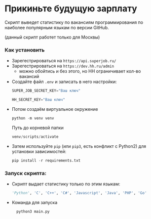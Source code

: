 # Прикиньте будущую зарплату

Скрипт выведет статистику по вакансиям программирования по наиболее популярным языкам по версии GitHub.

(данный скрипт работет только для Москвы)

### Как установить

- Зарегестрироваться на `https://api.superjob.ru/`
- Зарегестрироваться на `https://dev.hh.ru/admin`
    - можно обойтись и без этого, но HH ограничивает кол-во вакансий
- Создайте файл `.env` и записать в него настройки:
    ```python
    SUPER_JOB_SECRET_KEY="Ваш ключ"
    ```
    ```python
    HH_SECRET_KEY="Ваш ключ"
    ```
- Потом создаём виртуальное окружение
    ```python
    python -m venv venv
    ```
    Путь до корневой папки 
    ```python 
    venv/scripts/activate
    ```
- Затем используйте `pip` (или `pip3`, есть конфликт с Python2) для установки зависимостей:
    ```python
    pip install -r requirements.txt
    ```

### Запуск скрипта:

- Скрипт выдает статистику только по этим языкам:
    ```python
    'Python', 'C', 'C++', 'C#', 'Javascript', 'Java', 'PHP', 'Go'
    ```
- Команда для запуска
    ```python
      python3 main.py
    ```

